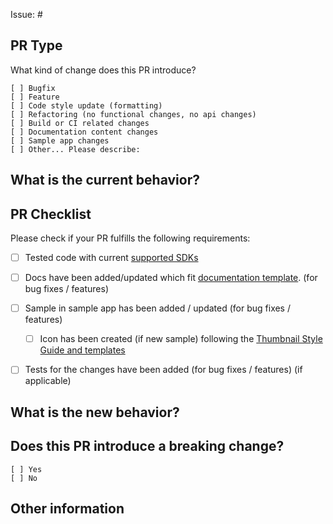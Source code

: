 Issue: #
<!-- Link to relevant issue. All PRs should be asociated with an issue -->

## PR Type
What kind of change does this PR introduce?

<!-- Please check the one that applies to this PR using "x". -->
```
[ ] Bugfix
[ ] Feature
[ ] Code style update (formatting)
[ ] Refactoring (no functional changes, no api changes)
[ ] Build or CI related changes
[ ] Documentation content changes
[ ] Sample app changes
[ ] Other... Please describe:
```


## What is the current behavior?
<!-- Please describe the current behavior that you are modifying, or link to a relevant issue. -->


## PR Checklist
Please check if your PR fulfills the following requirements:

- [ ] Tested code with current [supported SDKs](../readme.md#supported)
- [ ] Docs have been added/updated which fit [documentation template](https://github.com/Microsoft/UWPCommunityToolkit/blob/master/docs/.template.md). (for bug fixes / features)
- [ ] Sample in sample app has been added / updated (for bug fixes / features)
    - [ ] Icon has been created (if new sample) following the [Thumbnail Style Guide and templates](https://github.com/Microsoft/UWPCommunityToolkit-design-assets)
- [ ] Tests for the changes have been added (for bug fixes / features) (if applicable)


## What is the new behavior?


## Does this PR introduce a breaking change?
```
[ ] Yes
[ ] No
```

<!-- If this PR contains a breaking change, please describe the impact and migration path for existing applications below. 
     Please note that breaking changes are likely to be rejected -->


## Other information
